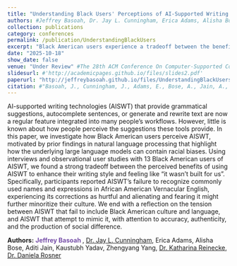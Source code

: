 ```yaml
---
title: "Understanding Black Users' Perceptions of AI-Supported Writing Technology"
authors: #Jeffrey Basoah, Dr. Jay L. Cunningham, Erica Adams, Alisha Bose, Aditi Jain, Kaustubh Yadav, Zhengyang Yang, Dr. Katharina Reinecke, Dr. Daniela Rosner
collection: publications
category: conferences
permalink: /publication/UnderstandingBlackUsers
excerpt: "Black American users experience a tradeoff between the benefits of AI-supported writing technology (AISWT) and feeling excluded by them. Participants reported that AISWT often fails to recognize African American Vernacular English, leading to alienation and concerns about cultural marginalization."
date: "2025-10-18"
show_date: false
venue: "Under Review" #The 28th ACM Conference On Computer-Supported Cooperative Work and Social Computing (CSCW '25)"
slidesurl: #'http://academicpages.github.io/files/slides2.pdf'
paperurl: "http://jeffreybasoah.github.io/files/UnderstandingBlackUsers.pdf"
citation: #"Basoah, J., Cunningham, J., Adams, E., Bose, A., Jain, A., Yadav, K., Yang, Z., Reinecke, K., & Rosner, D. Understanding Black Users' Perceptions of AI-Supported Writing Technology. Under review for the 28th ACM Conference on Computer-Supported Cooperative Work and Social Computing (CSCW '25)."
---
```


AI-supported writing technologies (AISWT) that provide grammatical suggestions, autocomplete sentences, or generate and rewrite
text are now a regular feature integrated into many people’s workflows. However, little is known about how people perceive the
suggestions these tools provide. In this paper, we investigate how Black American users perceive AISWT, motivated by prior findings
in natural language processing that highlight how the underlying large language models can contain racial biases. Using interviews
and observational user studies with 13 Black American users of AISWT, we found a strong tradeoff between the perceived benefits of
using AISWT to enhance their writing style and feeling like “it wasn’t built for us”. Specifically, participants reported AISWT’s failure
to recognize commonly used names and expressions in African American Vernacular English, experiencing its corrections as hurtful
and alienating and fearing it might further minoritize their culture. We end with a reflection on the tension between AISWT that fail
to include Black American culture and language, and AISWT that attempt to mimic it, with attention to accuracy, authenticity, and the
production of social difference.

<p><strong>Authors:</strong> 
  <span style="color: #7851A9; font-weight: bold;">
    Jeffrey Basoah
  </span>, 
  <a href="https://jaylcunningham.com/" target="_blank">Dr. Jay L. Cunningham</a>, 
  Erica Adams, 
  Alisha Bose, 
  Aditi Jain, 
  Kaustubh Yadav, 
  Zhengyang Yang, 
  <a href="https://www.cs.washington.edu/people/faculty/reinecke" target="_blank">Dr. Katharina Reinecke</a>, 
  <a href="https://www.hcde.washington.edu/rosner" target="_blank">Dr. Daniela Rosner</a>
</p>

